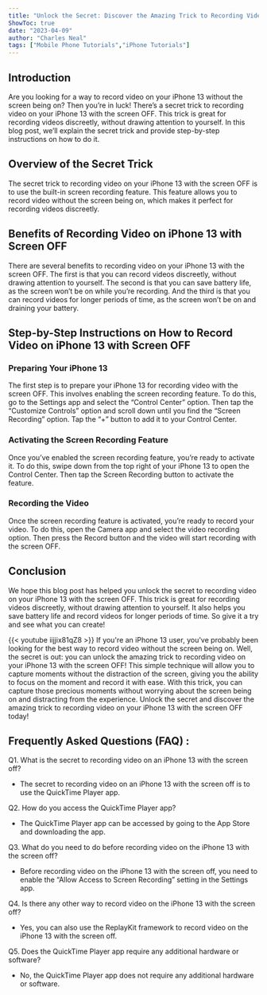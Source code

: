 ```yaml
---
title: "Unlock the Secret: Discover the Amazing Trick to Recording Video on Your iPhone 13 with the Screen OFF!"
ShowToc: true 
date: "2023-04-09"
author: "Charles Neal" 
tags: ["Mobile Phone Tutorials","iPhone Tutorials"]
---
```

## Introduction
Are you looking for a way to record video on your iPhone 13 without the screen being on? Then you’re in luck! There’s a secret trick to recording video on your iPhone 13 with the screen OFF. This trick is great for recording videos discreetly, without drawing attention to yourself. In this blog post, we’ll explain the secret trick and provide step-by-step instructions on how to do it.

## Overview of the Secret Trick 
The secret trick to recording video on your iPhone 13 with the screen OFF is to use the built-in screen recording feature. This feature allows you to record video without the screen being on, which makes it perfect for recording videos discreetly. 

## Benefits of Recording Video on iPhone 13 with Screen OFF
There are several benefits to recording video on your iPhone 13 with the screen OFF. The first is that you can record videos discreetly, without drawing attention to yourself. The second is that you can save battery life, as the screen won’t be on while you’re recording. And the third is that you can record videos for longer periods of time, as the screen won’t be on and draining your battery. 

## Step-by-Step Instructions on How to Record Video on iPhone 13 with Screen OFF
### Preparing Your iPhone 13
The first step is to prepare your iPhone 13 for recording video with the screen OFF. This involves enabling the screen recording feature. To do this, go to the Settings app and select the “Control Center” option. Then tap the “Customize Controls” option and scroll down until you find the “Screen Recording” option. Tap the “+” button to add it to your Control Center. 

### Activating the Screen Recording Feature
Once you’ve enabled the screen recording feature, you’re ready to activate it. To do this, swipe down from the top right of your iPhone 13 to open the Control Center. Then tap the Screen Recording button to activate the feature. 

### Recording the Video
Once the screen recording feature is activated, you’re ready to record your video. To do this, open the Camera app and select the video recording option. Then press the Record button and the video will start recording with the screen OFF. 

## Conclusion
We hope this blog post has helped you unlock the secret to recording video on your iPhone 13 with the screen OFF. This trick is great for recording videos discreetly, without drawing attention to yourself. It also helps you save battery life and record videos for longer periods of time. So give it a try and see what you can create!

{{< youtube iijjix81qZ8 >}} 
If you're an iPhone 13 user, you've probably been looking for the best way to record video without the screen being on. Well, the secret is out: you can unlock the amazing trick to recording video on your iPhone 13 with the screen OFF! This simple technique will allow you to capture moments without the distraction of the screen, giving you the ability to focus on the moment and record it with ease. With this trick, you can capture those precious moments without worrying about the screen being on and distracting from the experience. Unlock the secret and discover the amazing trick to recording video on your iPhone 13 with the screen OFF today!

## Frequently Asked Questions (FAQ) :
Q1. What is the secret to recording video on an iPhone 13 with the screen off?
- The secret to recording video on an iPhone 13 with the screen off is to use the QuickTime Player app.

Q2. How do you access the QuickTime Player app?
- The QuickTime Player app can be accessed by going to the App Store and downloading the app.

Q3. What do you need to do before recording video on the iPhone 13 with the screen off?
- Before recording video on the iPhone 13 with the screen off, you need to enable the “Allow Access to Screen Recording” setting in the Settings app.

Q4. Is there any other way to record video on the iPhone 13 with the screen off?
- Yes, you can also use the ReplayKit framework to record video on the iPhone 13 with the screen off.

Q5. Does the QuickTime Player app require any additional hardware or software?
- No, the QuickTime Player app does not require any additional hardware or software.


